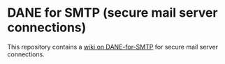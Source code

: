 # DANE for SMTP (secure mail server connections)

This repository contains a [wiki on DANE-for-SMTP](https://github.com/baknu/DANE-for-SMTP/wiki) for secure mail server connections.
